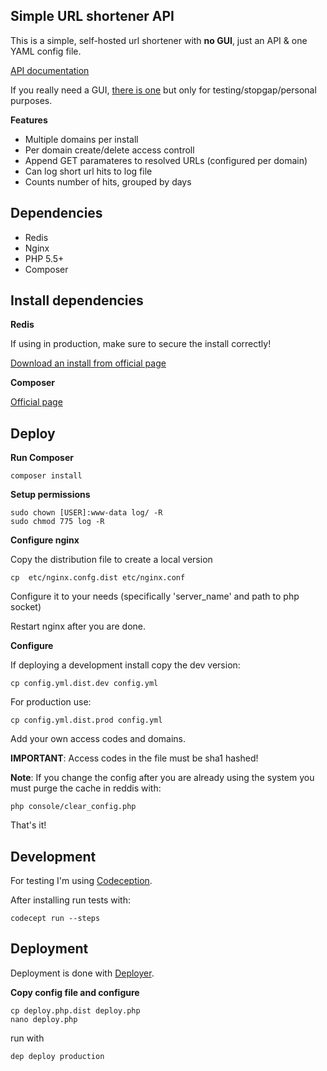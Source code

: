 Simple URL shortener API
------------------------

This is a simple, self-hosted url shortener with **no GUI**, just an API & one YAML config file.

[API documentation](doc/api.md)

If you really need a GUI, [there is one](https://github.com/Putr/api-shortener-gui) but only for testing/stopgap/personal purposes.

**Features**
- Multiple domains per install
- Per domain create/delete access controll
- Append GET paramateres to resolved URLs (configured per domain)
- Can log short url hits to log file
- Counts number of hits, grouped by days

## Dependencies

- Redis
- Nginx
- PHP 5.5+
- Composer

## Install dependencies

**Redis**

If using in production, make sure to secure the install correctly!

[Download an install from official page](http://redis.io/download)

**Composer**

[Official page](https://getcomposer.org/download/)


## Deploy

**Run Composer**

    composer install

**Setup permissions**

    sudo chown [USER]:www-data log/ -R
    sudo chmod 775 log -R

**Configure nginx**

Copy the distribution file to create a local version

    cp  etc/nginx.confg.dist etc/nginx.conf

Configure it to your needs (specifically 'server_name' and path to php socket)

Restart nginx after you are done.

**Configure**

If deploying a development install copy the dev version:

    cp config.yml.dist.dev config.yml

For production use:

    cp config.yml.dist.prod config.yml

Add your own access codes and domains.

**IMPORTANT**: Access codes in the file must be sha1 hashed!

**Note**: If you change the config after you are already using the system you must purge the cache in reddis with:

    php console/clear_config.php

That's it!

## Development

For testing I'm using [Codeception](http://codeception.com/quickstart).

After installing run tests with:

    codecept run --steps

## Deployment

Deployment is done with [Deployer](http://deployer.org/).

**Copy config file and configure**

    cp deploy.php.dist deploy.php
    nano deploy.php

run with

    dep deploy production